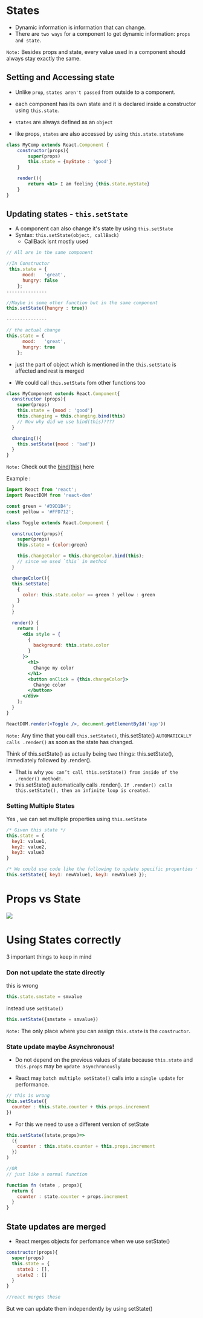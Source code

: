 # States
- Dynamic information is information that can change.
- There are `two ways` for a component to get dynamic information: `props and state`.
  
`Note:` Besides props and state, every value used in a component should always stay exactly the same.

## Setting and Accessing state
- Unlike `prop`, `states aren't passed` from outside to a component.
- each component has its own state and it is declared inside a constructor using `this.state`.
- `states` are always defined as an `object`
  
- like props, `states` are also accessed by using `this.state.stateName`

```jsx
class MyComp extends React.Component {
    constructor(props){
        super(props)
        this.state = {myState : 'good'}
    }

    render(){
        return <h1> I am feeling {this.state.myState}
    }
}
```

## Updating states - `this.setState`
- A component can also change it's state by using `this.setState` 
- Syntax: `this.setState(object, callBack)`
  - CallBack isnt mostly used

```jsx
// All are in the same component

//In Constructor
 this.state = {
      mood:   'great',
      hungry: false
    };
---------------

//Maybe in some other function but in the same component
this.setState({hungry : true})

---------------

// the actual change
this.state = {
      mood:   'great',
      hungry: true
    };
```
- just the part of object which is mentioned in the `this.setState` is affected and rest is merged

- We could call `this.setState` fom other functions too
```jsx
class MyComponent extends React.Component{
  constructor (props){
    super(props)
    this.state = {mood : 'good'}
    this.changing = this.changing.bind(this)
    // Now why did we use bind(this)????
  }

  changing(){
    this.setState({mood : 'bad'})
  }
}
```
`Note:` Check out the <a href="notes/bind.md">bind(this)</a> here

Example :

```jsx
import React from 'react';
import ReactDOM from 'react-dom'

const green = '#39D1B4';
const yellow = '#FFD712';

class Toggle extends React.Component {

  constructor(props){
    super(props)
    this.state = {color:green}

    this.changeColor = this.changeColor.bind(this);
    // since we used `this` in method
  }

  changeColor(){
  this.setState(
    {
      color: this.state.color == green ? yellow : green
    }
  )  
  }

  render() {
    return (
      <div style = {
        {
          background: this.state.color
        }
      }>
        <h1>
          Change my color
        </h1>
        <button onClick = {this.changeColor}>
          Change color
        </button>
      </div>
    );
  }
}

ReactDOM.render(<Toggle />, document.getElementById('app'))
``` 

`Note:`
Any time that you call `this.setState()`, this.setState() `AUTOMATICALLY calls .render()` as soon as the state has changed.

Think of this.setState() as actually being two things: this.setState(), immediately followed by .render().

- That is why `you can’t call this.setState() from inside of the .render() method!`.
- this.setState() automatically calls .render(). `If .render() calls this.setState(), then an infinite loop is created.`

### Setting Multiple States
Yes , we can set multiple properties using `this.setState`

```jsx
/* Given this state */
this.state = {
  key1: value1,
  key2: value2,
  key3: value3
}

/* We could use code like the following to update specific properties */
this.setState({ key1: newValue1, key3: newValue3 });
```

# Props vs State
<img src="capture.jpg">

# Using States correctly
3 important things to keep in mind

### Don not update the state directly
this is wrong
```jsx
this.state.smstate = smvalue
```
instead use `setState()`
```jsx
this.setState({smstate = smvalue})
```
`Note:` The only place where you can assign `this.state` is the `constructor`.

### State update maybe Asynchronous!
- Do not depend on the previous values of state because `this.state` and `this.props` may be `update asynchronously`
  
- React may `batch multiple setState()` calls into a `single update` for performance.

```jsx
// this is wrong
this.setState({
  counter : this.state.counter + this.props.increment
})
```
- For this we need to use a different version of setState

```jsx
this.setState((state,props)=> 
  ({
    counter : this.state.counter + this.props.increment
  })
)

//OR
// just like a normal function

function fn (state , props){
  return {
    counter : state.counter + props.increment
  }
}
```

## State updates are merged
- React merges objects for perfomance when we use setState()

```jsx
constructor(props){
  super(props)
  this.state = {
    state1 : [],
    state2 : []
  }
}

//react merges these
```
But we can update them independently by using setState()

